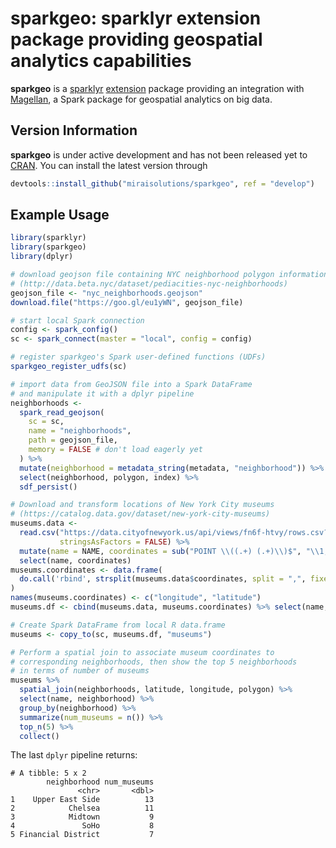 # sparkgeo: sparklyr extension package providing geospatial analytics capabilities

**sparkgeo** is a [sparklyr](https://spark.rstudio.com/) [extension](https://spark.rstudio.com/articles/guides-extensions.html) package providing an integration with [Magellan](https://github.com/harsha2010/magellan), a Spark package for  geospatial analytics on big data.

## Version Information

**sparkgeo** is under active development and has not been released yet to [CRAN](https://cran.r-project.org/). You can install the latest version through
``` r
devtools::install_github("miraisolutions/sparkgeo", ref = "develop")
```

## Example Usage

``` r
library(sparklyr)
library(sparkgeo)
library(dplyr)

# download geojson file containing NYC neighborhood polygon information
# (http://data.beta.nyc/dataset/pediacities-nyc-neighborhoods)
geojson_file <- "nyc_neighborhoods.geojson"
download.file("https://goo.gl/eu1yWN", geojson_file)

# start local Spark connection
config <- spark_config()
sc <- spark_connect(master = "local", config = config)

# register sparkgeo's Spark user-defined functions (UDFs)
sparkgeo_register_udfs(sc)

# import data from GeoJSON file into a Spark DataFrame
# and manipulate it with a dplyr pipeline
neighborhoods <-
  spark_read_geojson(
    sc = sc,
    name = "neighborhoods",
    path = geojson_file,
    memory = FALSE # don't load eagerly yet
  ) %>%
  mutate(neighborhood = metadata_string(metadata, "neighborhood")) %>%
  select(neighborhood, polygon, index) %>%
  sdf_persist()

# Download and transform locations of New York City museums
# (https://catalog.data.gov/dataset/new-york-city-museums)
museums.data <- 
  read.csv("https://data.cityofnewyork.us/api/views/fn6f-htvy/rows.csv?accessType=DOWNLOAD",
           stringsAsFactors = FALSE) %>%
  mutate(name = NAME, coordinates = sub("POINT \\((.+) (.+)\\)$", "\\1,\\2", the_geom)) %>%
  select(name, coordinates)
museums.coordinates <- data.frame(
  do.call('rbind', strsplit(museums.data$coordinates, split = ",", fixed = TRUE))
)
names(museums.coordinates) <- c("longitude", "latitude")
museums.df <- cbind(museums.data, museums.coordinates) %>% select(name, latitude, longitude)

# Create Spark DataFrame from local R data.frame
museums <- copy_to(sc, museums.df, "museums")

# Perform a spatial join to associate museum coordinates to
# corresponding neighborhoods, then show the top 5 neighborhoods
# in terms of number of museums
museums %>%
  spatial_join(neighborhoods, latitude, longitude, polygon) %>%
  select(name, neighborhood) %>%
  group_by(neighborhood) %>%
  summarize(num_museums = n()) %>%
  top_n(5) %>%
  collect()
```

The last `dplyr` pipeline returns:
```
# A tibble: 5 x 2
        neighborhood num_museums
               <chr>       <dbl>
1    Upper East Side          13
2            Chelsea          11
3            Midtown           9
4               SoHo           8
5 Financial District           7
```

